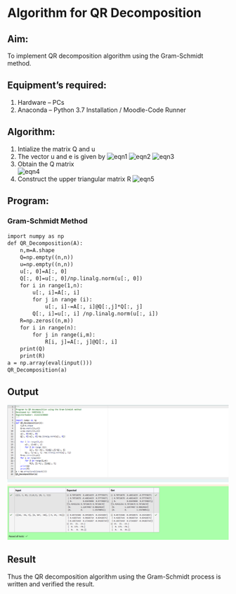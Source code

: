 # Algorithm for QR Decomposition
## Aim:
To implement QR decomposition algorithm using the Gram-Schmidt method.
## Equipment’s required:
1.	Hardware – PCs
2.	Anaconda – Python 3.7 Installation / Moodle-Code Runner
## Algorithm:
1.	Intialize the matrix Q and u
2.	The vector u and e is given by
    ![eqn1](./ex4.jpg)
    ![eqn2](./ex6.jpg)
    ![eqn3](./ex3.jpg)
3.	Obtain the Q matrix   
    ![eqn4](./ex1.jpg)
4.	Construct the upper triangular matrix R
    ![eqn5](./ex2.jpg)
## Program:
### Gram-Schmidt Method
```
import numpy as np
def QR_Decomposition(A):
    n,m=A.shape
    Q=np.empty((n,n))
    u=np.empty((n,n))
    u[:, 0]=A[:, 0]
    Q[:, 0]=u[:, 0]/np.linalg.norm(u[:, 0])
    for i in range(1,n):
        u[:, i]=A[:, i]
        for j in range (i):
            u[:, i]-=A[:, i]@Q[:,j]*Q[:, j]
        Q[:, i]=u[:, i] /np.linalg.norm(u[:, i])  
    R=np.zeros((n,m))
    for i in range(n):
        for j in range(i,m):
            R[i, j]=A[:, j]@Q[:, i]
    print(Q)
    print(R)
a = np.array(eval(input()))
QR_Decomposition(a)
```
## Output
![alt text](image.png)
## Result
Thus the QR decomposition algorithm using the Gram-Schmidt process is written and verified the result.